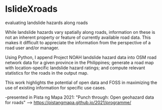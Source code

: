 # lslideXroads
evaluating landslide hazards along roads

While landslide hazards vary spatially along roads, information on these is not an inherent property or feature of currently available road data. This makes it difficult to appreciate the information from the perspective of a road user and/or manager.

Using Python, I append Project NOAH landslide hazard data into OSM road network data for a given province in the Philippines; generate a road map with location-specific landslide hazard ratings; and compute relevant statistics for the roads in the output map.

This work highlights the potential of open data and FOSS in maximizing the use of existing information for specific use cases. 

-presented in Pista ng Mapa 2021: "Punch through: Open geohazard data for roads" --> https://pistangmapa.github.io/2021/programme/
